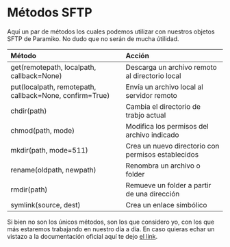 # Métodos SFTP

Aquí un par de métodos los cuales podemos utilizar con nuestros objetos SFTP de Paramiko. No dudo que no serán de mucha útilidad.

| Método                                                  | Acción                                             |
| :------------------------------------------------------ | :------------------------------------------------- |
| get(remotepath, localpath, callback=None)               | Descarga un archivo remoto al directorio local     |
| put(localpath, remotepath, callback=None, confirm=True) | Envía un archivo local al servidor remoto          |
| chdir(path)                                             | Cambia el directorio de trabjo actual              |
| chmod(path, mode)                                       | Modifica los permisos del archivo indicado         |
| mkdir(path, mode=511)                                   | Crea un nuevo directorio con permisos establecidos |
| rename(oldpath, newpath)                                | Renombra un archivo o folder                       |
| rmdir(path)                                             | Remueve un folder a partir de una dirección        |
| symlink(source, dest)                                   | Crea un enlace simbólico                           |

Si bien no son los únicos métodos, son los que considero yo, con los que más estaremos trabajando en nuestro día a día. En caso quieras echar un vistazo a la documentación oficial aquí te dejo [el link](http://docs.paramiko.org/en/stable/api/sftp.html).